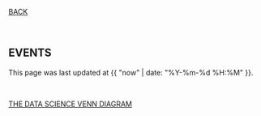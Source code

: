 [BACK](../road-to-data-science/)

<br>

## EVENTS

This page was last updated at {{ "now" | date: "%Y-%m-%d %H:%M" }}.

<br>

[THE DATA SCIENCE VENN DIAGRAM](http://drewconway.com/zia/2013/3/26/the-data-science-venn-diagram)  
